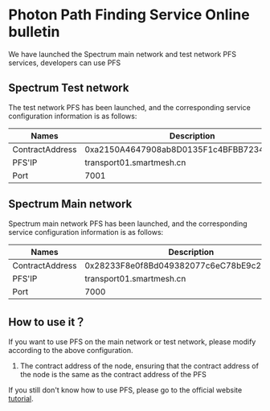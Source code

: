 # Photon Path Finding Service Online bulletin

We have launched the Spectrum main network and test network PFS services, developers can use PFS


## Spectrum Test network

The test network PFS has been launched, and the corresponding service configuration information is as follows:

Names|Description
--|--
ContractAddress|0xa2150A4647908ab8D0135F1c4BFBB723495e8d12
PFS'IP|transport01.smartmesh.cn
Port|7001


## Spectrum Main network

Spectrum main network PFS has been launched, and the corresponding service configuration information is as follows:

Names|Description
--|--
ContractAddress|0x28233F8e0f8Bd049382077c6eC78bE9c2915c7D4
PFS'IP|transport01.smartmesh.cn
Port|7000



## How to use it？

If you want to use PFS on the main network or test network, please modify according to the above configuration.

1. The contract address of the node, ensuring that the contract address of the node is the same as the contract address of the PFS



If you still don't know how to use PFS, please go to the official website [tutorial](./pfs.md).
